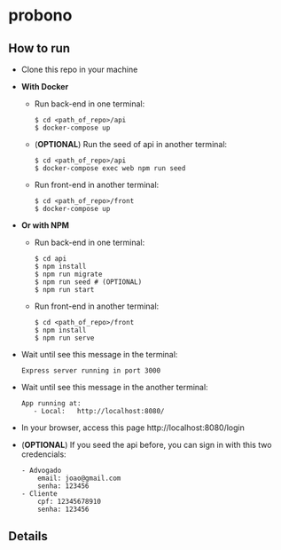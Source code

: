# probono

## How to run

* Clone this repo in your machine

* **With Docker**

  * Run back-end in one terminal:

        $ cd <path_of_repo>/api
        $ docker-compose up

  * (**OPTIONAL**) Run the seed of api in another terminal:

        $ cd <path_of_repo>/api
        $ docker-compose exec web npm run seed

  * Run front-end in another terminal:

        $ cd <path_of_repo>/front
        $ docker-compose up

* **Or with NPM**

  * Run back-end in one terminal:

        $ cd api
        $ npm install
        $ npm run migrate
        $ npm run seed # (OPTIONAL)
        $ npm run start

  * Run front-end in another terminal:

        $ cd <path_of_repo>/front
        $ npm install
        $ npm run serve

* Wait until see this message in the terminal:

      Express server running in port 3000

* Wait until see this message in the another terminal:

      App running at:
         - Local:   http://localhost:8080/

* In your browser, access this page http://localhost:8080/login

* (**OPTIONAL**) If you seed the api before, you can sign in with this two credencials:

      - Advogado
          email: joao@gmail.com
          senha: 123456
      - Cliente
          cpf: 12345678910
          senha: 123456

## Details
